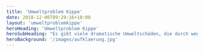 ```yaml
---
title: 'Umweltproblem Kippe'
date: 2018-12-06T09:29:16+10:00
layout: 'umweltproblemkippe'
heroHeading: 'Umweltproblem Kippe'
heroSubHeading: "Es gibt viele dramatische Umweltschäden, die durch weggeworfene Kippenstummel verursacht werden"
heroBackground: '/images/aufklaerung.jpg'
---
```

<!--
<div>
{{< content-strip-left "/pages/about" "content1" >}}
</div>
<div>
{{< content-strip-right "/pages/about" "content2" >}}
</div>
<div>
{{< content-strip-center "/pages/about" "content3" >}}
</div>
-->
